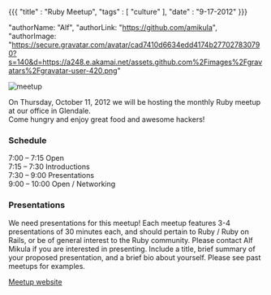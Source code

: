 {{{
  "title" : "Ruby Meetup",
  "tags" : [ "culture" ],
  "date" : "9-17-2012"
}}}

  "authorName: "Alf",
  "authorLink: "https://github.com/amikula",
  "authorImage: "https://secure.gravatar.com/avatar/cad7410d6634edd4174b277027830790?s=140&d=https://a248.e.akamai.net/assets.github.com%2Fimages%2Fgravatars%2Fgravatar-user-420.png"

![meetup](http://i.imgur.com/sAxiL.jpg)


On Thursday, October 11, 2012 we will be hosting the monthly Ruby meetup at our office in Glendale.  
Come hungry and enjoy great food and awesome hackers!

### Schedule

7:00 – 7:15 Open  
7:15 – 7:30 Introductions  
7:30 – 9:00 Presentations  
9:00 – 10:00 Open / Networking  


### Presentations

We need presentations for this meetup! Each meetup features 3-4 presentations of 30 minutes each, and should pertain to Ruby / Ruby on Rails, or be of general interest to the Ruby community. Please contact Alf Mikula if you are interested in presenting. Include a title, brief summary of your proposed presentation, and a brief bio about yourself. Please see past meetups for examples.

[Meetup website](http://www.meetup.com/laruby/events/82438922/)
